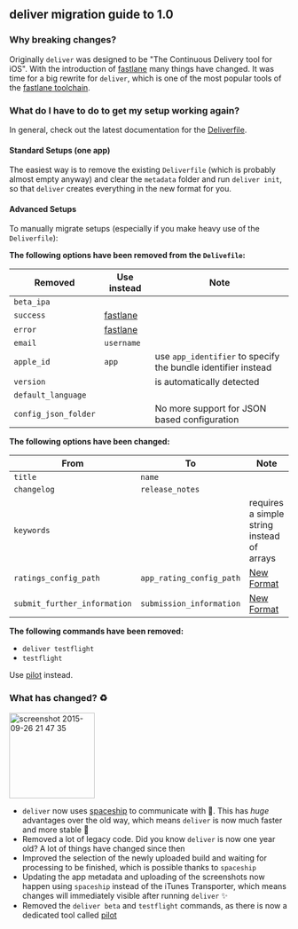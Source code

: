 ## deliver migration guide to 1.0

### Why breaking changes?

Originally `deliver` was designed to be "The Continuous Delivery tool for iOS". With the introduction of [fastlane](https://fastlane.tools) many things have changed. It was time for a big rewrite for `deliver`, which is one of the most popular tools of the [fastlane toolchain](https://fastlane.tools).

### What do I have to do to get my setup working again?

In general, check out the latest documentation for the [Deliverfile](https://github.com/KrauseFx/deliver/blob/master/Deliverfile.md).

#### Standard Setups (one app)

The easiest way is to remove the existing `Deliverfile` (which is probably almost empty anyway) and clear the `metadata` folder and run `deliver init`, so that `deliver` creates everything in the new format for you.

#### Advanced Setups

To manually migrate setups (especially if you make heavy use of the `Deliverfile`):

**The following options have been removed from the `Delivefile`:**

Removed     | Use instead              | Note
---------|-----------------|------------------------------------------------------------
`beta_ipa` | |
`success`| [fastlane](https://fastlane.tools) |
`error` | [fastlane](https://fastlane.tools) |
`email` | `username` |
`apple_id` |  `app` | use `app_identifier` to specify the bundle identifier instead
`version` | | is automatically detected
`default_language` | | 
`config_json_folder` | | No more support for JSON based configuration

**The following options have been changed:**

From     | To              | Note
---------|-----------------|------------------------------------------------------------
`title`  | `name`
`changelog` | `release_notes`
`keywords` |   | requires a simple string instead of arrays
`ratings_config_path` | `app_rating_config_path` | [New Format](https://github.com/KrauseFx/deliver/blob/master/Deliverfile.md#app_rating_config_path)
`submit_further_information` | `submission_information` | [New Format](https://github.com/KrauseFx/deliver/blob/feature/spaceship/Deliverfile.md#submission_information)

**The following commands have been removed:**

- `deliver testflight`
- `testflight`

Use [pilot](https://github.com/fastlane/pilot) instead.

### What has changed? :recycle: 

<img width="154" alt="screenshot 2015-09-26 21 47 35" src="https://cloud.githubusercontent.com/assets/869950/10121262/38e52e02-6498-11e5-8269-bf5d63ca698a.png">

- `deliver` now uses [spaceship](https://spaceship.airforce) to communicate with . This has *huge* advantages over the old way, which means `deliver` is now much faster and more stable :rocket: 
- Removed a lot of legacy code. Did you know `deliver` is now one year old? A lot of things have changed since then
- Improved the selection of the newly uploaded build and waiting for processing to be finished, which is possible thanks to `spaceship`
- Updating the app metadata and uploading of the screenshots now happen using `spaceship` instead of the iTunes Transporter, which means changes will immediately visible after running `deliver` :sparkles: 
- Removed the `deliver beta` and `testflight` commands, as there is now a dedicated tool called [pilot](https://github.com/fastlane/pilot)
